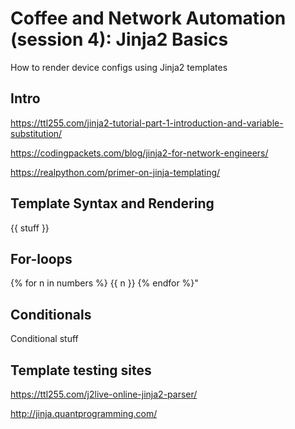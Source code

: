 # Coffee and Network Automation (session 4): Jinja2 Basics

How to render device configs using Jinja2 templates

## Intro

https://ttl255.com/jinja2-tutorial-part-1-introduction-and-variable-substitution/

https://codingpackets.com/blog/jinja2-for-network-engineers/

https://realpython.com/primer-on-jinja-templating/


## Template Syntax and Rendering

{{ stuff }}


## For-loops

{% for n in numbers %}
{{ n }} 
{% endfor %}"


## Conditionals


Conditional stuff


## Template testing sites

https://ttl255.com/j2live-online-jinja2-parser/

http://jinja.quantprogramming.com/

